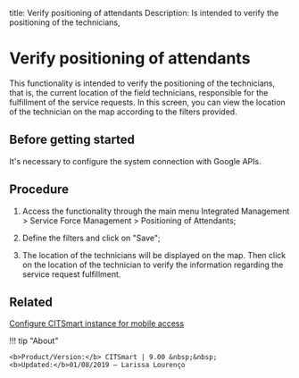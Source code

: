 title: Verify positioning of attendants
Description: Is intended to verify the positioning of the technicians,  
# Verify positioning of attendants

This functionality is intended to verify the positioning of the technicians, that is, the current location of the field technicians, responsible for the fulfillment of the service requests.
In this screen, you can view the location of the technician on the map according to the filters provided.

Before getting started
--------------------------

It's necessary to configure the system connection with Google APIs.

Procedure
-------------

1.  Access the functionality through the main menu Integrated Management \>
    Service Force Management \> Positioning of Attendants;

2.  Define the filters and click on "Save";

3.  The location of the technicians will be displayed on the map. Then click on
    the location of the technician to verify the information regarding the
    service request fulfillment.

Related
-------

[Configure CITSmart instance for mobile access](/en-us/citsmart-platform-8/additional-features/mobile-and-field-service/configuration/server-configuration-app-android-ios.html)


!!! tip "About"

    <b>Product/Version:</b> CITSmart | 9.00 &nbsp;&nbsp;
    <b>Updated:</b>01/08/2019 – Larissa Lourenço

